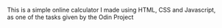 This is a simple online calculator I made using HTML, CSS and Javascript, as one of the tasks given by the Odin Project
